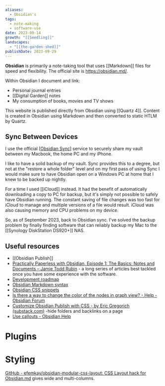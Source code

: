 ```yaml
---
aliases:
  - Obsidian's
tags:
  - note-making
  - software-use
date: 2023-09-14
growth: "[[Seedling]]"
landscapes:
  - "[[the-garden-shed]]"
publishDate: 2023-09-29
---
```

**Obsidian** is primarily a note-taking tool that uses [[Markdown]] files for speed and flexibility. The official site is https://obsidian.md/.

Within Obsidian I document and link:
- Personal journal entries
- [[Digital Garden]] notes
- My consumption of books, movies and TV shows

This website is published directly from Obsidian using [[Quartz 4]]. Content is created in Obsidian using Markdown and then converted to static HTLM by Quartz.

## Sync Between Devices
I use the official [[Obsidian Sync](https://obsidian.md/sync)] service to securely share my vault between my Macbook, the home PC and my iPhone.

I like to have a solid backup of my vault. Sync provides this to a degree, but not at the "restore a whole folder" level and on my first pass of using Sync I would make sure to have Obsidian open on a Windows PC at home that I knew to be backed up nightly.

For a time I used [[iCloud]] instead. It had the benefit of automatically downloading a copy to PC for backup, but it's simply not possible to safely have Obsidian running. The constant saving of file changes was too fast for iCloud to manage and multiple versions of a file would result. iCloud was also causing memory and CPU problems on my device.

So, as of September 2023, back to Obsidian sync. I've solved the backup problem by finally finding software that can reliably backup my Mac to the [[Synology DiskStation DS920+]] NAS.

## Useful resources
- [[Obsidian Publish]]
- [Practically Paperless with Obsidian, Episode 1: The Basics: Notes and Documents – Jamie Todd Rubin](https://jamierubin.net/2021/10/05/practically-paperless-with-obsidian-episode-1-the-basics-notes-and-documents/) - a long series of articles best tackled once you have some experience with the software.
- [Development roadmap](https://trello.com/b/Psqfqp7I/obsidian-roadmap)
- [Obsidian Markdown syntax](https://publish.obsidian.md/help/How+to/Format+your+notes)
- [Obsidian CSS snippets](https://github.com/Dmitriy-Shulha/obsidian-css-snippets/tree/develop/Snippets)
- [Is there a way to change the color of the nodes in graph view? - Help - Obsidian Forum](https://forum.obsidian.md/t/is-there-a-way-to-change-the-color-of-the-nodes-in-graph-view/8271/2)
- [Customize Obsidian Publish with CSS - by Eric Gregorich (substack.com)](https://focustivity.substack.com/p/obsidian-publish-css) -hide folders and backlinks on a page
- [Use callouts - Obsidian Help](https://help.obsidian.md/How+to/Use+callouts)

# Plugins

# Styling
[GitHub - efemkay/obsidian-modular-css-layout: CSS Layout hack for Obsidian.md](https://github.com/efemkay/obsidian-modular-css-layout) gives wide and multi-columns.